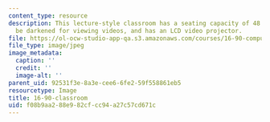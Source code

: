 ```yaml
---
content_type: resource
description: This lecture-style classroom has a seating capacity of 48. The room can
  be darkened for viewing videos, and has an LCD video projector.
file: https://ol-ocw-studio-app-qa.s3.amazonaws.com/courses/16-90-computational-methods-in-aerospace-engineering-spring-2014/f08b9aa288e982cfcc94a27c57cd671c_16-90-classroom.jpg
file_type: image/jpeg
image_metadata:
  caption: ''
  credit: ''
  image-alt: ''
parent_uid: 92531f3e-8a3e-cee6-6fe2-59f558861eb5
resourcetype: Image
title: 16-90-classroom
uid: f08b9aa2-88e9-82cf-cc94-a27c57cd671c
---
```

